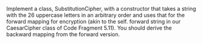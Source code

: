 Implement a class, SubstitutionCipher, with a constructor that takes a
string with the 26 uppercase letters in an arbitrary order and uses that for
the forward mapping for encryption (akin to the self. forward string in
our CaesarCipher class of Code Fragment 5.11). You should derive the
backward mapping from the forward version.